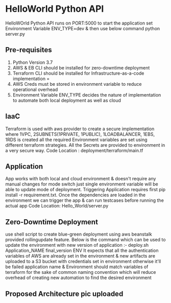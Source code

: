 # HelloWorld Python API

HelloWOrld Python API runs on PORT:5000 to start the application set Environment Variable ENV_TYPE=dev & then use below command
python server.py


## Pre-requisites

1. Python Version 3.7
2. AWS & EB CLI should be installed for zero-downtime deployment
3. Terraform CLI should be installed for Infrastructure-as-a-code implementation =
4. AWS Creds must be stored in environment variable to reduce operational overhead
5. Environment Variable ENV_TYPE decides the nature of implementation to automate both local deployment as well as cloud

## IaaC
Terraform is used with aws provider to create a secure implementation where 1VPC, 2SUBNETS(1PRIVATE, 1PUBLIC), 1LOADBALANCER, 1EBS, 1RDS is created all the required Environment variables are set using different terraform strategies. All the Secrets are provided to environment in a very secure way.
Code Location : deployment/terraform/main.tf

## Application
App works with both local and cloud environment & doesn't require any manual changes for mode switch just single environment variable will be able to update mode of deployment. Triggering Application requires first pip install -r requirement.txt.
Once the dependencies are loaded in the environment we can trigger the app & can run testcases before running the actual app
Code Location: Hello_World/server.py

## Zero-Downtime Deployment
use shell script to create blue-green deployment using aws beanstalk provided rollingupdate feature. 
Below is the command which can be used to update the environment with new version of application :-
deploy.sh Application_NAME final_version ENV
It expects that all the authentication variables of AWS are already set in the environment & new artifacts are uploaded to a S3 bucket with credentials set in environment otherwise it'll be failed application name & Environment should match variables of terraform for the sake of common naming convention which will reduce overhead of creating new automation to find the desired environment

## Proposed Architecture pic uploaded
